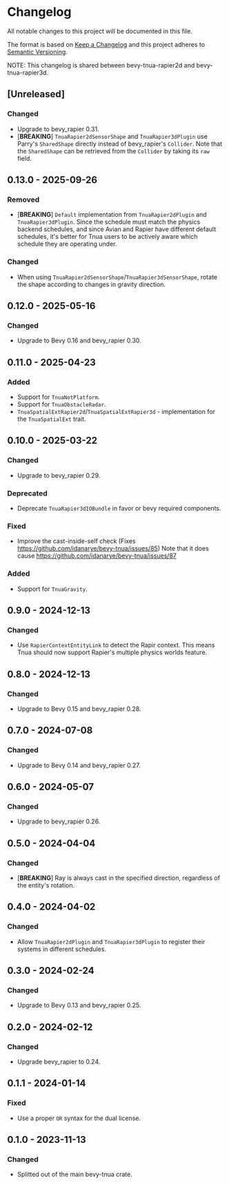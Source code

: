 # Changelog
All notable changes to this project will be documented in this file.

The format is based on [Keep a Changelog](http://keepachangelog.com/en/1.0.0/)
and this project adheres to [Semantic Versioning](http://semver.org/spec/v2.0.0.html).

NOTE: This changelog is shared between bevy-tnua-rapier2d and bevy-tnua-rapier3d.

## [Unreleased]
### Changed
- Upgrade to bevy_rapier 0.31.
- [**BREAKING**] `TnuaRapier2dSensorShape` and `TnuaRapier3dPlugin` use Parry's
  `SharedShape` directly instead of bevy_rapier's `Collider`. Note that the
  `SharedShape` can be retrieved from the `Collider` by taking its `raw` field.

## 0.13.0 - 2025-09-26
### Removed
- [**BREAKING**] `Default` implementation from `TnuaRapier2dPlugin` and
  `TnuaRapier3dPlugin`. Since the schedule must match the physics backend
  schedules, and since Avian and Rapier have different default schedules, it's
  better for Tnua users to be actively aware which schedule they are operating
  under.

### Changed
- When using `TnuaRapier2dSensorShape`/`TnuaRapier3dSensorShape`, rotate the
  shape according to changes in gravity direction.

## 0.12.0 - 2025-05-16
### Changed
- Upgrade to Bevy 0.16 and bevy_rapier 0.30.

## 0.11.0 - 2025-04-23
### Added
- Support for `TnuaNotPlatform`.
- Support for `TnuaObstacleRadar`.
- `TnuaSpatialExtRapier2d`/`TnuaSpatialExtRapier3d` - implementation for the
  `TnuaSpatialExt` trait.

## 0.10.0 - 2025-03-22
### Changed
- Upgrade to bevy_rapier 0.29.

### Deprecated
- Deprecate `TnuaRapier3dIOBundle` in favor or bevy required components.

### Fixed
- Improve the cast-inside-self check (Fixes
  https://github.com/idanarye/bevy-tnua/issues/85)
  Note that it does cause https://github.com/idanarye/bevy-tnua/issues/87

### Added
- Support for `TnuaGravity`.

## 0.9.0 - 2024-12-13
### Changed
- Use `RapierContextEntityLink` to detect the Rapir context. This means Tnua
  should now support Rapier's multiple physics worlds feature.

## 0.8.0 - 2024-12-13
### Changed
- Upgrade to Bevy 0.15 and bevy_rapier 0.28.

## 0.7.0 - 2024-07-08
### Changed
- Upgrade to Bevy 0.14 and bevy_rapier 0.27.

## 0.6.0 - 2024-05-07
### Changed
- Upgrade to bevy_rapier 0.26.

## 0.5.0 - 2024-04-04
### Changed
- [**BREAKING**] Ray is always cast in the specified direction, regardless of
  the entity's rotation.

## 0.4.0 - 2024-04-02
### Changed
- Allow `TnuaRapier2dPlugin` and `TnuaRapier3dPlugin` to register their systems
  in different schedules.

## 0.3.0 - 2024-02-24
### Changed
- Upgrade to Bevy 0.13 and bevy_rapier 0.25.

## 0.2.0 - 2024-02-12
### Changed
- Upgrade bevy_rapier to 0.24.

## 0.1.1 - 2024-01-14
### Fixed
- Use a proper `OR` syntax for the dual license.

## 0.1.0 - 2023-11-13
### Changed
- Splitted out of the main bevy-tnua crate.
